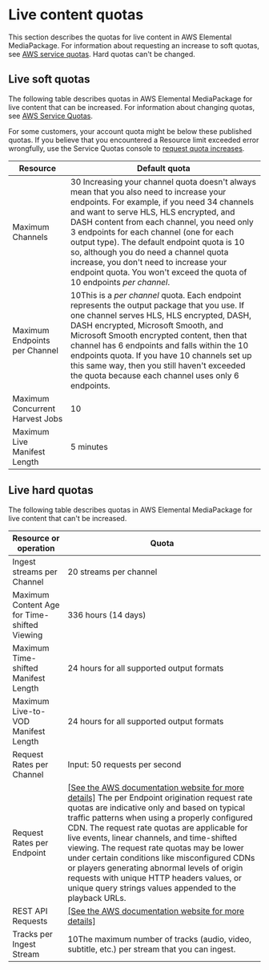 # Live content quotas<a name="live-quotas"></a>

This section describes the quotas for live content in AWS Elemental MediaPackage\. For information about requesting an increase to soft quotas, see [AWS service quotas](https://docs.aws.amazon.com/general/latest/gr/aws_service_limits.html)\. Hard quotas can't be changed\.

## Live soft quotas<a name="live-soft-quotas"></a>

The following table describes quotas in AWS Elemental MediaPackage for live content that can be increased\. For information about changing quotas, see [AWS Service Quotas](https://docs.aws.amazon.com/general/latest/gr/aws_service_limits.html)\. 

For some customers, your account quota might be below these published quotas\. If you believe that you encountered a Resource limit exceeded error wrongfully, use the Service Quotas console to [request quota increases](https://console.aws.amazon.com/servicequotas/home?region=us-east-1#!/services/mediapackage/quotas)\.


| Resource | Default quota | 
| --- | --- | 
| Maximum Channels | 30 Increasing your channel quota doesn't always mean that you also need to increase your endpoints\. For example, if you need 34 channels and want to serve HLS, HLS encrypted, and DASH content from each channel, you need only 3 endpoints for each channel \(one for each output type\)\. The default endpoint quota is 10 so, although you do need a channel quota increase, you don't need to increase your endpoint quota\. You won't exceed the quota of 10 endpoints *per channel*\.  | 
| Maximum Endpoints per Channel | 10This is a *per channel* quota\. Each endpoint represents the output package that you use\. If one channel serves HLS, HLS encrypted, DASH, DASH encrypted, Microsoft Smooth, and Microsoft Smooth encrypted content, then that channel has 6 endpoints and falls within the 10 endpoints quota\. If you have 10 channels set up this same way, then you still haven't exceeded the quota because each channel uses only 6 endpoints\. | 
| Maximum Concurrent Harvest Jobs | 10 | 
| Maximum Live Manifest Length | 5 minutes | 

## Live hard quotas<a name="live-hard-quotas"></a>

The following table describes quotas in AWS Elemental MediaPackage for live content that can't be increased\.


| Resource or operation | Quota | 
| --- | --- | 
| Ingest streams per Channel | 20 streams per channel | 
| Maximum Content Age for Time\-shifted Viewing | 336 hours \(14 days\) | 
| Maximum Time\-shifted Manifest Length |  24 hours for all supported output formats  | 
| Maximum Live\-to\-VOD Manifest Length |  24 hours for all supported output formats  | 
| Request Rates per Channel | Input: 50 requests per second  | 
| Request Rates per Endpoint |  [\[See the AWS documentation website for more details\]](http://docs.aws.amazon.com/mediapackage/latest/ug/live-quotas.html)  The per Endpoint origination request rate quotas are indicative only and based on typical traffic patterns when using a properly configured CDN\. The request rate quotas are applicable for live events, linear channels, and time\-shifted viewing\. The request rate quotas may be lower under certain conditions like misconfigured CDNs or players generating abnormal levels of origin requests with unique HTTP headers values, or unique query strings values appended to the playback URLs\.  | 
| REST API Requests |  [\[See the AWS documentation website for more details\]](http://docs.aws.amazon.com/mediapackage/latest/ug/live-quotas.html)  | 
| Tracks per Ingest Stream | 10The maximum number of tracks \(audio, video, subtitle, etc\.\) per stream that you can ingest\. | 